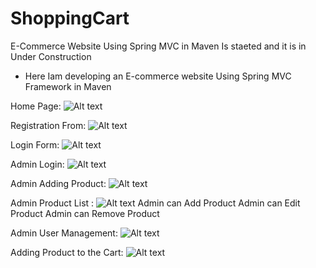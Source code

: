 # ShoppingCart
E-Commerce Website Using Spring MVC in Maven Is staeted and it is in Under Construction

* Here Iam developing an E-commerce website Using Spring MVC Framework in Maven 


Home Page:
![Alt text](https://github.com/ikismail/ShoppingCart/blob/master/src/main/webapp/WEB-INF/resource/images/screenshots/Home.jpg "Home Page")



Registration From:
![Alt text](https://github.com/ikismail/ShoppingCart/blob/master/src/main/webapp/WEB-INF/resource/images/screenshots/registrationForm.jpg)



Login Form:
![Alt text](https://github.com/ikismail/ShoppingCart/blob/master/src/main/webapp/WEB-INF/resource/images/screenshots/LoginForm.jpg)



Admin Login: 
![Alt text](https://github.com/ikismail/ShoppingCart/blob/master/src/main/webapp/WEB-INF/resource/images/screenshots/AdminLogin.jpg)



Admin Adding Product: 
![Alt text](https://github.com/ikismail/ShoppingCart/blob/master/src/main/webapp/WEB-INF/resource/images/screenshots/AdminLoginAddProduct.jpg)



Admin Product List :
![Alt text](https://github.com/ikismail/ShoppingCart/blob/master/src/main/webapp/WEB-INF/resource/images/screenshots/AdminLogin.jpg)
Admin can Add Product 
Admin can Edit Product
Admin can Remove Product



Admin User Management:
![Alt text](https://github.com/ikismail/ShoppingCart/blob/master/src/main/webapp/WEB-INF/resource/images/screenshots/AdminLoginUserManagement.jpg)



Adding Product to the Cart:
![Alt text](https://github.com/ikismail/ShoppingCart/blob/master/src/main/webapp/WEB-INF/resource/images/screenshots/cartList.jpg)
